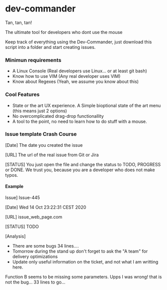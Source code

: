 # dev-commander

Tan, tan, tan!

The ultimate tool for developers who dont use the mouse

Keep track of everything using the Dev-Commander, just download this script into a folder and start creating issues.

### Minimun requirements

- A Linux Console (Real developers use Linux... or at least git bash)
- Know how to use VIM (Any real developer uses VIM)
- Know about Regexes (Yeah, we assume you know about this) 

###  Cool Features

- State or the art UX experience. A Simple bioptional state of the art menu (this means just 2 options)
- No overcomplicated drag-drop functionallity
- A tool to the point, no need to learn how to do stuff with a mouse.

### Issue template Crash Course

[Date] The date you created the issue 

[URL] The url of the real issue from Git or Jira

[STATUS] You just open the file and change the status to TODO, PROGRESS or DONE. We trust you, because you are a developer who does not make typos. 

#### Example

Issue] Issue-445

[Date] Wed 14 Oct 23:22:31 CEST 2020

[URL] issue_web_page.com

[STATUS] TODO

[Analysis]

- There are some bugs 34 lines....
- Tomorrow during the stand up don't forget to ask the "A team" for delivery optimizations
- Update only useful information on the ticket, and not what I am writting here.


Function  B seems to be missing some parameters. Upps I was wrong! that is not the bug... 33 lines to go...
